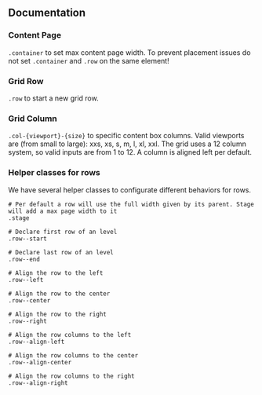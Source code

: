## Documentation

### Content Page
`.container` to set max content page width.
To prevent placement issues do not set `.container` and `.row` on the same element!

### Grid Row
`.row` to start a new grid row.

### Grid Column
`.col-{viewport}-{size}` to specific content box columns.
Valid viewports are (from small to large): xxs, xs, s, m, l, xl, xxl.
The grid uses a 12 column system, so valid inputs are from 1 to 12.
A column is aligned left per default.

### Helper classes for rows
We have several helper classes to configurate different behaviors for rows.

    # Per default a row will use the full width given by its parent. Stage will add a max page width to it
    .stage

    # Declare first row of an level
    .row--start

    # Declare last row of an level
    .row--end

    # Align the row to the left
    .row--left

    # Align the row to the center
    .row--center

    # Align the row to the right
    .row--right

    # Align the row columns to the left
    .row--align-left

    # Align the row columns to the center
    .row--align-center

    # Align the row columns to the right
    .row--align-right
